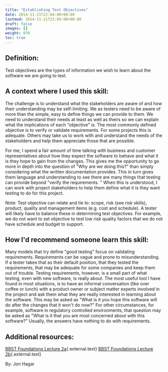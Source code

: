 ```yaml
---
title: "Establishing Test Objectives"
date: 2014-11-21T22:04:00+00:00
lastmod: 2014-11-21T22:04:00+00:00
draft: false
images: []
weight: 070
toc: true
---
```


## Definition:

Test objectives are the types of information we wish to learn about the software we are going to test.

## A context where I used this skill:

The challenge is to understand what the stakeholders are aware of and how their understanding may be self-limiting.
We as testers need to be aware of more than the simple, easy to define things we can provide to them.
We need to understand their needs at least as well as theirs so we can explain what the implications of each "objective" is.
The most commonly defined objective is to verify or validate requirements.
For some projects this is adequate.
Others may take us to work with and understand the needs of the stakeholders and help them appreciate those that are possible.

For me, I spend a fair amount of time talking with business and customer representatives about how they expect the software to behave and what it is they hope to gain from the changes.
This gives me the opportunity to go more in depth into the question of "Why are we doing this?" than simply considering what the written documentation provides.
This in turn gives them language and understanding to see there are many things that testing can provide beyond "verify the requirements.
" When this is understood, I can work with project stakeholders to help them define what it is they want testing to do for this project.

Note: Test objective can relate and tie to: scope, risk (see risk skills), product, quality and management items (e.g. cost and schedule).
A tester will likely have to balance these in determining test objectives.
For example, we do not want to set objective to test low risk quality factors that we do not have schedule and budget to support.

## How I'd recommend someone learn this skill:

Many models that try define "good testing" focus on validating requirements.
Requirements can be vague and prone to misunderstanding.
If a tester takes that as their default position, that they tested the requirements, that may be adequate for some companies and keep them out of trouble.
Testing requirements, however, is a small part of what testing, even with new software, is really about.
The most useful tool I have found in most situations, is to have an informal conversation (like over coffee or lunch) with a product owner or subject matter experts involved in the project and ask them what they are really interested in learning about the software.
This may be asked as "What is it you hope this software will do after the changes that it won't do now?" For other circumstances, for example, software in regulatory controlled environments, that question may be asked as "What is it that you are most concerned about with this software?" Usually, the answers have nothing to do with requirements.

## Additional resources:

[BBST Foundations Lecture 2a](http://www.testingeducation.org/BBST/foundations/Lecture2aFoundations2010.mp4){.external.text}
[BBST Foundations Lecture 2b](http://www.testingeducation.org/BBST/foundations/Lecture2bFoundations2010.mp4){.external.text}


By: Jon Hagar

